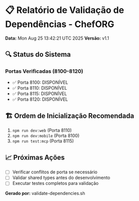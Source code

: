 # 📋 Relatório de Validação de Dependências - ChefORG

**Data:** Mon Aug 25 13:42:21 UTC 2025
**Versão:** v1.1

## 🔍 Status do Sistema

### Portas Verificadas (8100-8120)

- ✅ Porta 8100: DISPONÍVEL
- ✅ Porta 8110: DISPONÍVEL
- ✅ Porta 8115: DISPONÍVEL
- ✅ Porta 8120: DISPONÍVEL

## 🏗️ Ordem de Inicialização Recomendada

1. `npm run dev:web` (Porta 8110)
2. `npm run dev:mobile` (Porta 8100)
3. `npm run test:mcp` (Porta 8115)

## 📈 Próximas Ações

- [ ] Verificar conflitos de porta se necessário
- [ ] Validar shared types antes do desenvolvimento
- [ ] Executar testes completos para validação

**Gerado por:** validate-dependencies.sh

